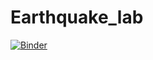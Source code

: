# Earthquake_lab

[![Binder](https://mybinder.org/badge.svg)](https://mybinder.org/v2/gh/kgo2105/Earthquake_lab/master)

